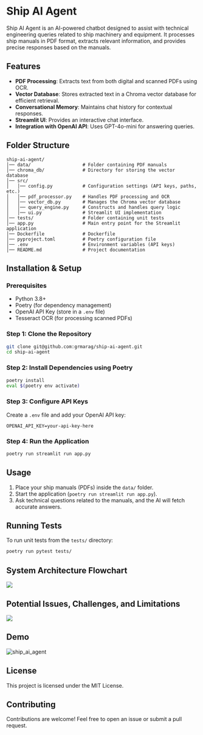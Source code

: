 # Ship AI Agent

Ship AI Agent is an AI-powered chatbot designed to assist with technical engineering queries related to ship machinery and equipment. It processes ship manuals in PDF format, extracts relevant information, and provides precise responses based on the manuals.

## Features

- **PDF Processing**: Extracts text from both digital and scanned PDFs using OCR.
- **Vector Database**: Stores extracted text in a Chroma vector database for efficient retrieval.
- **Conversational Memory**: Maintains chat history for contextual responses.
- **Streamlit UI**: Provides an interactive chat interface.
- **Integration with OpenAI API**: Uses GPT-4o-mini for answering queries.

## Folder Structure

```
ship-ai-agent/
│── data/                   # Folder containing PDF manuals
│── chroma_db/              # Directory for storing the vector database
│── src/
│   │── config.py           # Configuration settings (API keys, paths, etc.)
│   │── pdf_processor.py    # Handles PDF processing and OCR
│   │── vector_db.py        # Manages the Chroma vector database
│   │── query_engine.py     # Constructs and handles query logic
│   │── ui.py               # Streamlit UI implementation
│── tests/                  # Folder containing unit tests
│── app.py                  # Main entry point for the Streamlit application
│── Dockerfile              # Dockerfile
│── pyproject.toml          # Poetry configuration file
│── .env                    # Environment variables (API keys)
│── README.md               # Project documentation
```

## Installation & Setup

### Prerequisites
- Python 3.8+
- Poetry (for dependency management)
- OpenAI API Key (store in a `.env` file)
- Tesseract OCR (for processing scanned PDFs)

### Step 1: Clone the Repository
```sh
git clone git@github.com:grmarag/ship-ai-agent.git
cd ship-ai-agent
```

### Step 2: Install Dependencies using Poetry
```sh
poetry install
eval $(poetry env activate)
```

### Step 3: Configure API Keys
Create a `.env` file and add your OpenAI API key:
```env
OPENAI_API_KEY=your-api-key-here
```

### Step 4: Run the Application
```sh
poetry run streamlit run app.py
```

## Usage

1. Place your ship manuals (PDFs) inside the `data/` folder.
2. Start the application (`poetry run streamlit run app.py`).
3. Ask technical questions related to the manuals, and the AI will fetch accurate answers.

## Running Tests

To run unit tests from the `tests/` directory:
```sh
poetry run pytest tests/
```

## System Architecture Flowchart
[![](https://mermaid.ink/img/pako:eNqNVmtv2zYU_SuEihYuYGeyLD-kAQP0BAIkaFa3-zC7CBiJsolKlEZSSdw4_31XpCyrrhdPsGHx8pzD-9C91ouRlCkxXGPNsrx8SraYS_QlXDME1_v3aFk_bDiuti4KSpbRTc2xpCVDH9A1o5LinP5QBk0QLboFtyi0epv7TZObK16tjZY7SNTvVbX7uDa-ua6r10esB1hcVQBAg6XkBBc5nOVVVYsnTPJdTxqNRn8gTxsIS9fsTJBhmdQFENEdLxMiBGWbk8gA0eyh1RloLxAfnLsL43av5GhQpdl9dVgeowJzjzUG2k2JUwRcgTJeFujqtxRL3IGXklQ9ggWEZdUEfvBHoMFnktRc0EcSQDlxIgn_Qp6lgsH9x__SUgnyx313tMl6O2l_kURChCG4-YAFOUmY3g19tDrB9bIVQBR6dwlfggaPanGfPhwTpU1ve_JnTfgOnq-bm9sTL9QOmNFKYyK2oYxoaM-REBxRgHZ_8E-zuCdqdfRFWXuspmyQa_mpIsy7bjTRYFPJkV2OCspoy8rzosex9KP-SLhQXeDXWUb4LSlKkFb4Qt8fKaoa4fgXy4X6fBWEQ8tB6TOcnJbn6zVa_QzopSMCHwEwqOkx9pqeO60pKophgjStz6BUEJHQu17j5L5reSKahxtVXdfska-BvqWQd1gIAKWH_kq2Nfsu9ijQqECDePlIU4BxIjklkMU9CvvnLQl0Ql0h0RwCQ0dILMkeRRoTtRiWAqiJnrKqlp2Eyus-JjLZNp40sX1AG8IITDB1pqggPNL5pPGfiaw5Ewgz8dT4E_WrIXc5xIqSXEWn7WoRkgypUYUymufuuziM_NAcCsnL78R9F83mkWW1y9ETTeXWtarngyHFAnqc452Lpmj6-4muHpmtcDiLvHjRCU9sZxH6vwifSsCYODgWxU407_jxOLDN-P_wmzFz0IhjLwiPGhMnGJ8ENz4bnIWsU2U9EFrhaBEv4mknPPb8wAkuOqf6-KDgx9PY7xSmoRdG1kUF6OlDaHYUxMf0LCLb9sKLfN3jx9KHUXAs_dwOJpeDqOmB7kR-5HX0wJw41tkCG0OjILzANIU__pdGbm3ILSnI2nDhNiUZrnO5hneCV4DiWpbLHUsMV_KaDA1e1put4WY4F7CqK2gPElIM46TorBVmf5flT2vDfTGeDXc0mVxN5pZpzq2xY80c0xkaO8N1zCtnujBnC9OczuzJ4nVo_FACYJ9NrKltT8dz-DRwklIo_K1-b1GvL6__Aj30x0c?type=png)](https://mermaid.live/edit#pako:eNqNVmtv2zYU_SuEihYuYGeyLD-kAQP0BAIkaFa3-zC7CBiJsolKlEZSSdw4_31XpCyrrhdPsGHx8pzD-9C91ouRlCkxXGPNsrx8SraYS_QlXDME1_v3aFk_bDiuti4KSpbRTc2xpCVDH9A1o5LinP5QBk0QLboFtyi0epv7TZObK16tjZY7SNTvVbX7uDa-ua6r10esB1hcVQBAg6XkBBc5nOVVVYsnTPJdTxqNRn8gTxsIS9fsTJBhmdQFENEdLxMiBGWbk8gA0eyh1RloLxAfnLsL43av5GhQpdl9dVgeowJzjzUG2k2JUwRcgTJeFujqtxRL3IGXklQ9ggWEZdUEfvBHoMFnktRc0EcSQDlxIgn_Qp6lgsH9x__SUgnyx313tMl6O2l_kURChCG4-YAFOUmY3g19tDrB9bIVQBR6dwlfggaPanGfPhwTpU1ve_JnTfgOnq-bm9sTL9QOmNFKYyK2oYxoaM-REBxRgHZ_8E-zuCdqdfRFWXuspmyQa_mpIsy7bjTRYFPJkV2OCspoy8rzosex9KP-SLhQXeDXWUb4LSlKkFb4Qt8fKaoa4fgXy4X6fBWEQ8tB6TOcnJbn6zVa_QzopSMCHwEwqOkx9pqeO60pKophgjStz6BUEJHQu17j5L5reSKahxtVXdfska-BvqWQd1gIAKWH_kq2Nfsu9ijQqECDePlIU4BxIjklkMU9CvvnLQl0Ql0h0RwCQ0dILMkeRRoTtRiWAqiJnrKqlp2Eyus-JjLZNp40sX1AG8IITDB1pqggPNL5pPGfiaw5Ewgz8dT4E_WrIXc5xIqSXEWn7WoRkgypUYUymufuuziM_NAcCsnL78R9F83mkWW1y9ETTeXWtarngyHFAnqc452Lpmj6-4muHpmtcDiLvHjRCU9sZxH6vwifSsCYODgWxU407_jxOLDN-P_wmzFz0IhjLwiPGhMnGJ8ENz4bnIWsU2U9EFrhaBEv4mknPPb8wAkuOqf6-KDgx9PY7xSmoRdG1kUF6OlDaHYUxMf0LCLb9sKLfN3jx9KHUXAs_dwOJpeDqOmB7kR-5HX0wJw41tkCG0OjILzANIU__pdGbm3ILSnI2nDhNiUZrnO5hneCV4DiWpbLHUsMV_KaDA1e1put4WY4F7CqK2gPElIM46TorBVmf5flT2vDfTGeDXc0mVxN5pZpzq2xY80c0xkaO8N1zCtnujBnC9OczuzJ4nVo_FACYJ9NrKltT8dz-DRwklIo_K1-b1GvL6__Aj30x0c)

## Potential Issues, Challenges, and Limitations
[![](https://mermaid.ink/img/pako:eNqNVl1z2joQ_Ss76jRtZ0xLIHy5TwFDoIF7mdLehxv6oNgCq7UljyQnuJn8966EQ5wGGDwMg452V3t2zwo_kFBGjPhklcj7MKbKwLdgKQCft29hHoxgKmnExRrOYK5kyLS2i4nWOdNbO53frhXNYlgSa__aisDNoUA_tiHsc3mzJP9Ie6SGkcxFBJ9gIJXKM8MiBy_JD9_3uQ0aMEN58uzcd86ipg0VEVXOHqOolJpDbkxES7Fj-u_gKwximiRMrPcQ-2sbGVlECliEVIgyvwqZAeYzETQMc0UNc9Hfs41RNDQcvZhSUukPRwgFGGDM1zF8ZVrmKmRYC6HzNLP-JzFCezxdMREWh9q1xwSZ7VDj8t7brCGmV27AXMoERphFrpi2NEPmstSfDE-ZzM1RoiOMNOUpt00ezL_v-J7Wtv9YaKSCoO_oMiVek9xjgiSf0TlTmmuDRWAozRkVdM1SJF9he4U5Blw5lwKENHCvuKG3CUONDrEnxRGCY3ReGIq2ATUU-GorcVQTSumI3wT9vsVY0lgmESyY0NzwO24K4Cg7rFhClV0tGFVhfFK1ptPZdvow5WNqP2SHdbNb5QZOmu1Whp1mMMZV8lIjX26cwgzqHmZ8Y0efhkpaxRwf5mt0nOGtlIATBnVicreBNpUmnkB4YYWL83YG3yeHhmCfDRJ9grF1xgoDz71DpbhkYMZSVEKF6xRTvsRpT_OEOiVXrccoLyuc9xlTK3snIYNjIzGzI2HrJFflSXDLzD1j4onQaeyvlMwzMDGDlP5EsTtzCDHBtVQcZ9XINcNt9bomBQ5E-qL8Z3_ff8gP1xW0epdDrVaDfuU-dEBQuUAcMKrMmAPG7ntSEZEDriuVdsBsb7dNYSUIYUK1RnqrJ85l0x0esFUJwoonif9mNBr2h0NPGyV_Mf_NoN3oNrrlsnbPIxP7jWzzeV-Ibel3cQZB0NjFGbY6zU7zZZzzbPMERFTjn62ihQ9NaJbRd0wusywpXOfebXN9tz0ZO_bcJsNNUrK84zqnCaxtw7EClVzh0ut7Ay_wht7Iu_LG3sT74l17U29WVuEz8UjKUJQ8wreAB-u6JHhyineTjz8jtqJ5YpZkKR7RlOZGLgoREt-onHkET1zHxF_RROMqzyJUV8ApZpju0IyK_6V8sSb-A9kQv9Zsfmx2GvV6p3Hea7R79Z5HCuL36h97rW693a3XW-2LZvfRI79dAMTbzUbr4qJ13sGPNWcRx-GabV9i3LvM4x9Y9NFK?type=png)](https://mermaid.live/edit#pako:eNqNVl1z2joQ_Ss76jRtZ0xLIHy5TwFDoIF7mdLehxv6oNgCq7UljyQnuJn8966EQ5wGGDwMg452V3t2zwo_kFBGjPhklcj7MKbKwLdgKQCft29hHoxgKmnExRrOYK5kyLS2i4nWOdNbO53frhXNYlgSa__aisDNoUA_tiHsc3mzJP9Ie6SGkcxFBJ9gIJXKM8MiBy_JD9_3uQ0aMEN58uzcd86ipg0VEVXOHqOolJpDbkxES7Fj-u_gKwximiRMrPcQ-2sbGVlECliEVIgyvwqZAeYzETQMc0UNc9Hfs41RNDQcvZhSUukPRwgFGGDM1zF8ZVrmKmRYC6HzNLP-JzFCezxdMREWh9q1xwSZ7VDj8t7brCGmV27AXMoERphFrpi2NEPmstSfDE-ZzM1RoiOMNOUpt00ezL_v-J7Wtv9YaKSCoO_oMiVek9xjgiSf0TlTmmuDRWAozRkVdM1SJF9he4U5Blw5lwKENHCvuKG3CUONDrEnxRGCY3ReGIq2ATUU-GorcVQTSumI3wT9vsVY0lgmESyY0NzwO24K4Cg7rFhClV0tGFVhfFK1ptPZdvow5WNqP2SHdbNb5QZOmu1Whp1mMMZV8lIjX26cwgzqHmZ8Y0efhkpaxRwf5mt0nOGtlIATBnVicreBNpUmnkB4YYWL83YG3yeHhmCfDRJ9grF1xgoDz71DpbhkYMZSVEKF6xRTvsRpT_OEOiVXrccoLyuc9xlTK3snIYNjIzGzI2HrJFflSXDLzD1j4onQaeyvlMwzMDGDlP5EsTtzCDHBtVQcZ9XINcNt9bomBQ5E-qL8Z3_ff8gP1xW0epdDrVaDfuU-dEBQuUAcMKrMmAPG7ntSEZEDriuVdsBsb7dNYSUIYUK1RnqrJ85l0x0esFUJwoonif9mNBr2h0NPGyV_Mf_NoN3oNrrlsnbPIxP7jWzzeV-Ibel3cQZB0NjFGbY6zU7zZZzzbPMERFTjn62ihQ9NaJbRd0wusywpXOfebXN9tz0ZO_bcJsNNUrK84zqnCaxtw7EClVzh0ut7Ay_wht7Iu_LG3sT74l17U29WVuEz8UjKUJQ8wreAB-u6JHhyineTjz8jtqJ5YpZkKR7RlOZGLgoREt-onHkET1zHxF_RROMqzyJUV8ApZpju0IyK_6V8sSb-A9kQv9Zsfmx2GvV6p3Hea7R79Z5HCuL36h97rW693a3XW-2LZvfRI79dAMTbzUbr4qJ13sGPNWcRx-GabV9i3LvM4x9Y9NFK)

## Demo
![ship_ai_agent](https://github.com/user-attachments/assets/4775dcbb-36ae-42ea-9e47-3fb77feae8e8)

## License
This project is licensed under the MIT License.

## Contributing
Contributions are welcome! Feel free to open an issue or submit a pull request.
